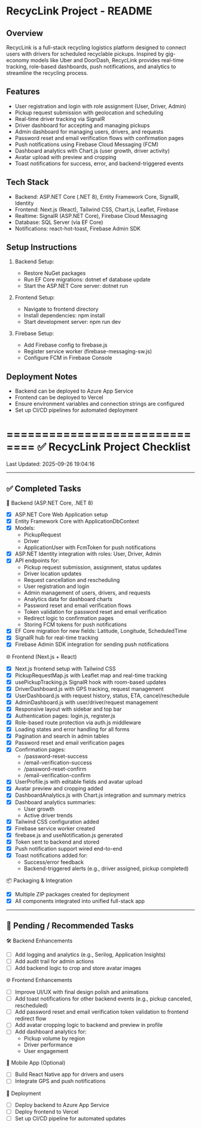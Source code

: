 RecycLink Project - README
==========================

Overview
--------
RecycLink is a full-stack recycling logistics platform designed to connect users with drivers for scheduled recyclable pickups. Inspired by gig-economy models like Uber and DoorDash, RecycLink provides real-time tracking, role-based dashboards, push notifications, and analytics to streamline the recycling process.

Features
--------
- User registration and login with role assignment (User, Driver, Admin)
- Pickup request submission with geolocation and scheduling
- Real-time driver tracking via SignalR
- Driver dashboard for accepting and managing pickups
- Admin dashboard for managing users, drivers, and requests
- Password reset and email verification flows with confirmation pages
- Push notifications using Firebase Cloud Messaging (FCM)
- Dashboard analytics with Chart.js (user growth, driver activity)
- Avatar upload with preview and cropping
- Toast notifications for success, error, and backend-triggered events

Tech Stack
----------
- Backend: ASP.NET Core (.NET 8), Entity Framework Core, SignalR, Identity
- Frontend: Next.js (React), Tailwind CSS, Chart.js, Leaflet, Firebase
- Realtime: SignalR (ASP.NET Core), Firebase Cloud Messaging
- Database: SQL Server (via EF Core)
- Notifications: react-hot-toast, Firebase Admin SDK

Setup Instructions
------------------
1. Backend Setup:
   - Restore NuGet packages
   - Run EF Core migrations:
     dotnet ef database update
   - Start the ASP.NET Core server:
     dotnet run

2. Frontend Setup:
   - Navigate to frontend directory
   - Install dependencies:
     npm install
   - Start development server:
     npm run dev

3. Firebase Setup:
   - Add Firebase config to firebase.js
   - Register service worker (firebase-messaging-sw.js)
   - Configure FCM in Firebase Console

Deployment Notes
----------------
- Backend can be deployed to Azure App Service
- Frontend can be deployed to Vercel
- Ensure environment variables and connection strings are configured
- Set up CI/CD pipelines for automated deployment

==============================
✅ RecycLink Project Checklist
==============================

Last Updated: 2025-09-26 19:04:16

------------------------------
✅ Completed Tasks
------------------------------

🔧 Backend (ASP.NET Core, .NET 8)
- [x] ASP.NET Core Web Application setup
- [x] Entity Framework Core with ApplicationDbContext
- [x] Models:
  - PickupRequest
  - Driver
  - ApplicationUser with FcmToken for push notifications
- [x] ASP.NET Identity integration with roles: User, Driver, Admin
- [x] API endpoints for:
  - Pickup request submission, assignment, status updates
  - Driver location updates
  - Request cancellation and rescheduling
  - User registration and login
  - Admin management of users, drivers, and requests
  - Analytics data for dashboard charts
  - Password reset and email verification flows
  - Token validation for password reset and email verification
  - Redirect logic to confirmation pages
  - Storing FCM tokens for push notifications
- [x] EF Core migration for new fields: Latitude, Longitude, ScheduledTime
- [x] SignalR hub for real-time tracking
- [x] Firebase Admin SDK integration for sending push notifications

🌐 Frontend (Next.js + React)
- [x] Next.js frontend setup with Tailwind CSS
- [x] PickupRequestMap.js with Leaflet map and real-time tracking
- [x] usePickupTracking.js SignalR hook with room-based updates
- [x] DriverDashboard.js with GPS tracking, request management
- [x] UserDashboard.js with request history, status, ETA, cancel/reschedule
- [x] AdminDashboard.js with user/driver/request management
- [x] Responsive layout with sidebar and top bar
- [x] Authentication pages: login.js, register.js
- [x] Role-based route protection via auth.js middleware
- [x] Loading states and error handling for all forms
- [x] Pagination and search in admin tables
- [x] Password reset and email verification pages
- [x] Confirmation pages:
  - /password-reset-success
  - /email-verification-success
  - /password-reset-confirm
  - /email-verification-confirm
- [x] UserProfile.js with editable fields and avatar upload
- [x] Avatar preview and cropping added
- [x] DashboardAnalytics.js with Chart.js integration and summary metrics
- [x] Dashboard analytics summaries:
  - User growth
  - Active driver trends
- [x] Tailwind CSS configuration added
- [x] Firebase service worker created
- [x] firebase.js and useNotification.js generated
- [x] Token sent to backend and stored
- [x] Push notification support wired end-to-end
- [x] Toast notifications added for:
  - Success/error feedback
  - Backend-triggered alerts (e.g., driver assigned, pickup completed)

📦 Packaging & Integration
- [x] Multiple ZIP packages created for deployment
- [x] All components integrated into unified full-stack app

------------------------------
🔲 Pending / Recommended Tasks
------------------------------

🛠 Backend Enhancements
- [ ] Add logging and analytics (e.g., Serilog, Application Insights)
- [ ] Add audit trail for admin actions
- [ ] Add backend logic to crop and store avatar images

🌐 Frontend Enhancements
- [ ] Improve UI/UX with final design polish and animations
- [ ] Add toast notifications for other backend events (e.g., pickup canceled, rescheduled)
- [ ] Add password reset and email verification token validation to frontend redirect flow
- [ ] Add avatar cropping logic to backend and preview in profile
- [ ] Add dashboard analytics for:
  - Pickup volume by region
  - Driver performance
  - User engagement

📱 Mobile App (Optional)
- [ ] Build React Native app for drivers and users
- [ ] Integrate GPS and push notifications

🚀 Deployment
- [ ] Deploy backend to Azure App Service
- [ ] Deploy frontend to Vercel
- [ ] Set up CI/CD pipeline for automated updates